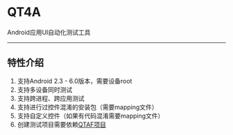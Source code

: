 # QT4A

Android应用UI自动化测试工具
***

## 特性介绍
1. 支持Android 2.3 - 6.0版本，需要设备root
2. 支持多设备同时测试
3. 支持跨进程、跨应用测试
4. 支持进行过控件混淆的安装包（需要mapping文件）
5. 支持自定义控件（如果有代码混淆需要mapping文件）
6. 创建测试项目需要依赖[QTAF项目](https://github.com/Tencent/QTAF)
  
